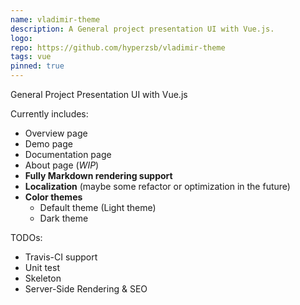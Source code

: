 ```yaml
---
name: vladimir-theme
description: A General project presentation UI with Vue.js.
logo: 
repo: https://github.com/hyperzsb/vladimir-theme
tags: vue
pinned: true
---
```


General Project Presentation UI with Vue.js

Currently includes:

- Overview page
- Demo page
- Documentation page
- About page (*WIP*)
- **Fully Markdown rendering support**
- **Localization** (maybe some refactor or optimization in the future)
- **Color themes**
  - Default theme (Light theme)
  - Dark theme

TODOs:

- Travis-CI support
- Unit test
- Skeleton
- Server-Side Rendering & SEO